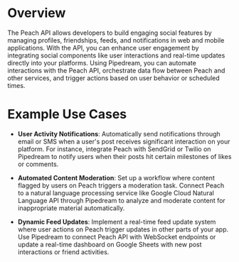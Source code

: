 # Overview

The Peach API allows developers to build engaging social features by managing profiles, friendships, feeds, and notifications in web and mobile applications. With the API, you can enhance user engagement by integrating social components like user interactions and real-time updates directly into your platforms. Using Pipedream, you can automate interactions with the Peach API, orchestrate data flow between Peach and other services, and trigger actions based on user behavior or scheduled times.

# Example Use Cases

- **User Activity Notifications**: Automatically send notifications through email or SMS when a user's post receives significant interaction on your platform. For instance, integrate Peach with SendGrid or Twilio on Pipedream to notify users when their posts hit certain milestones of likes or comments.

- **Automated Content Moderation**: Set up a workflow where content flagged by users on Peach triggers a moderation task. Connect Peach to a natural language processing service like Google Cloud Natural Language API through Pipedream to analyze and moderate content for inappropriate material automatically.

- **Dynamic Feed Updates**: Implement a real-time feed update system where user actions on Peach trigger updates in other parts of your app. Use Pipedream to connect Peach API with WebSocket endpoints or update a real-time dashboard on Google Sheets with new post interactions or friend activities.
